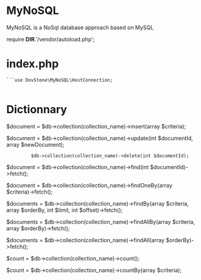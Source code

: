 # MyNoSQL
MyNoSQL is a NoSql database approach based on MySQL

require __DIR__.'/vendor/autoload.php';

# index.php
```
```use DovStone\MyNoSQL\HostConnection;
```
```$db = new HostConnection('mysql:host=localhost;dbname=mynosql');
```


# Dictionnary

$document  = $db->collection(collection_name)->insert(array $criteria);

$document  = $db->collection(collection_name)->update(int $documentId, array $newDocument);

             $db->collection(collection_name)->delete(int $documentId);

$document  = $db->collection(collection_name)->find(int $documentId)->fetch();

$document  = $db->collection(collection_name)->findOneBy(array $criteria)->fetch();

$documents = $db->collection(collection_name)->findBy(array $criteria, array $orderBy, int $limit, int $offset)->fetch();

$documents = $db->collection(collection_name)->findAllBy(array $criteria, array $orderBy)->fetch();

$documents = $db->collection(collection_name)->findAll(array $orderBy)->fetch();

$count     = $db->collection(collection_name)->count();

$count     = $db->collection(collection_name)->countBy(array $criteria);